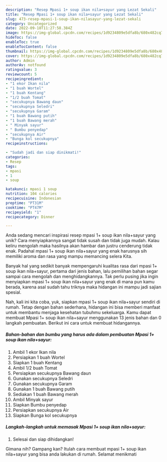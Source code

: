 ```yaml
---
description: "Resep Mpasi 1+ soup ikan nila+sayur yang Lezat Sekali"
title: "Resep Mpasi 1+ soup ikan nila+sayur yang Lezat Sekali"
slug: 473-resep-mpasi-1-soup-ikan-nilasayur-yang-lezat-sekali
category: Uncategorized
date: 2022-09-18T11:27:58.384Z
image: https://img-global.cpcdn.com/recipes/1d9234809e5dfa8b/680x482cq70/mpasi-1-soup-ikan-nilasayur-foto-resep-utama.jpg
hideToc: false
enableToc: true
enableTocContent: false
thumbnail: https://img-global.cpcdn.com/recipes/1d9234809e5dfa8b/680x482cq70/mpasi-1-soup-ikan-nilasayur-foto-resep-utama.jpg
cover: https://img-global.cpcdn.com/recipes/1d9234809e5dfa8b/680x482cq70/mpasi-1-soup-ikan-nilasayur-foto-resep-utama.jpg
author: Admin
authorAv: notfound
ratingvalue: 3
reviewcount: 5
recipeingredient:
- "1 ekor Ikan nila"
- "1 buah Wortel"
- "1 buah Kentang"
- "1/2 buah Tomat"
- "secukupnya Bawang daun"
- "secukupnya Seledri"
- "secukupnya Garam"
- "1 buah Bawang putih"
- "1 buah Bawang merah"
- " Minyak sayur"
- " Bumbu penyedap"
- "secukupnya Air"
- "Bunga kol secukupnya"
recipeinstructions:

- "Sudah jadi dan siap dinikmati!"
categories:
- Resep
tags:
- mpasi
- 1
- soup

katakunci: mpasi 1 soup 
nutrition: 104 calories
recipecuisine: Indonesian
preptime: "PT31M"
cooktime: "PT47M"
recipeyield: "1"
recipecategory: Dinner

---
```





Anda sedang mencari inspirasi resep mpasi 1+ soup ikan nila+sayur yang unik? Cara menyiapkannya sangat tidak susah dan tidak juga mudah. Kalau keliru mengolah maka hasilnya akan hambar dan justru cenderung tidak enak. Padahal mpasi 1+ soup ikan nila+sayur yang enak harusnya sih memiliki aroma dan rasa yang mampu memancing selera Kita.







Banyak hal yang sedikit banyak mempengaruhi kualitas rasa dari mpasi 1+ soup ikan nila+sayur, pertama dari jenis bahan, lalu pemilihan bahan segar sampai cara mengolah dan menghidangkannya. Tak perlu pusing jika ingin menyiapkan mpasi 1+ soup ikan nila+sayur yang enak di mana pun kamu berada, karena asal sudah tahu triknya maka hidangan ini mampu jadi sajian spesial.






Nah, kali ini kita coba, yuk, siapkan mpasi 1+ soup ikan nila+sayur sendiri di rumah. Tetap dengan bahan sederhana, hidangan ini bisa memberi manfaat untuk membantu menjaga kesehatan tubuhmu sekeluarga. Kamu dapat membuat Mpasi 1+ soup ikan nila+sayur menggunakan 13 jenis bahan dan 0 langkah pembuatan. Berikut ini cara untuk membuat hidangannya.

<!--inarticleads1-->

##### Bahan-bahan dan bumbu yang harus ada dalam pembuatan Mpasi 1+ soup ikan nila+sayur:

1. Ambil 1 ekor Ikan nila
1. Persiapkan 1 buah Wortel
1. Siapkan 1 buah Kentang
1. Ambil 1/2 buah Tomat
1. Persiapkan secukupnya Bawang daun
1. Gunakan secukupnya Seledri
1. Gunakan secukupnya Garam
1. Gunakan 1 buah Bawang putih
1. Sediakan 1 buah Bawang merah
1. Ambil  Minyak sayur
1. Siapkan  Bumbu penyedap
1. Persiapkan secukupnya Air
1. Siapkan Bunga kol secukupnya




<!--inarticleads2-->

##### Langkah-langkah untuk memasak Mpasi 1+ soup ikan nila+sayur:


1. Selesai dan siap dihidangkan!



Gimana nih? Gampang kan? Itulah cara membuat mpasi 1+ soup ikan nila+sayur yang bisa anda lakukan di rumah. Selamat menikmati
